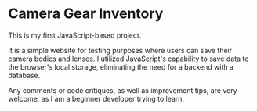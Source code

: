 

# **Camera Gear Inventory**


This is my first JavaScript-based project.

It is a simple website for testing purposes where users can save their camera bodies and lenses. I utilized JavaScript's capability to save data to the browser's local storage, eliminating the need for a backend with a database.

Any comments or code critiques, as well as improvement tips, are very welcome, as I am a beginner developer trying to learn.
